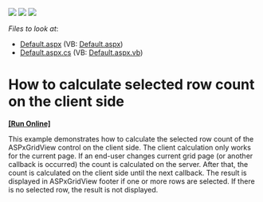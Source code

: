 <!-- default badges list -->
![](https://img.shields.io/endpoint?url=https://codecentral.devexpress.com/api/v1/VersionRange/128538159/11.1.4%2B)
[![](https://img.shields.io/badge/Open_in_DevExpress_Support_Center-FF7200?style=flat-square&logo=DevExpress&logoColor=white)](https://supportcenter.devexpress.com/ticket/details/E3264)
[![](https://img.shields.io/badge/📖_How_to_use_DevExpress_Examples-e9f6fc?style=flat-square)](https://docs.devexpress.com/GeneralInformation/403183)
<!-- default badges end -->
<!-- default file list -->
*Files to look at*:

* [Default.aspx](./CS/WebSite/Default.aspx) (VB: [Default.aspx](./VB/WebSite/Default.aspx))
* [Default.aspx.cs](./CS/WebSite/Default.aspx.cs) (VB: [Default.aspx.vb](./VB/WebSite/Default.aspx.vb))
<!-- default file list end -->
# How to calculate selected row count on the client side
<!-- run online -->
**[[Run Online]](https://codecentral.devexpress.com/e3264/)**
<!-- run online end -->


<p>This example demonstrates how to calculate the selected row count of the ASPxGridView control on the client side. The client calculation only works for the current page. If an end-user changes current grid page (or another callback is occurred) the count is calculated on the server. After that, the count is calculated on the client side until the next callback. The result is displayed in ASPxGridView footer if one or more rows are selected. If there is no selected row, the result is not displayed. </p><br />


<br/>


